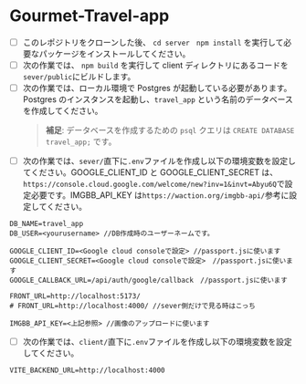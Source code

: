 # Gourmet-Travel-app

- [ ] このレポジトリをクローンした後、 `cd server　npm install` を実行して必要なパッケージをインストールしてください。
- [ ] 次の作業では、 `npm build` を実行して client ディレクトリにあるコードを`sever/public`にビルドします。
- [ ] 次の作業では、ローカル環境で Postgres が起動している必要があります。Postgres のインスタンスを起動し、`travel_app` という名前のデータベースを作成してください。
  > **補足**: データベースを作成するための `psql` クエリは `CREATE DATABASE travel_app;` です。
- [ ] 次の作業では、`sever/`直下に`.env`ファイルを作成し以下の環境変数を設定してください。GOOGLE_CLIENT_ID と GOOGLE_CLIENT_SECRET は、`https://console.cloud.google.com/welcome/new?inv=1&invt=Abyu6Q`で設定必要です。IMGBB_API_KEY は`https://waction.org/imgbb-api/`参考に設定してください。

```
DB_NAME=travel_app
DB_USER=<yourusername> //DB作成時のユーザーネームです。

GOOGLE_CLIENT_ID=<Google cloud consoleで設定> //passport.jsに使います
GOOGLE_CLIENT_SECRET=<Google cloud consoleで設定>　//passport.jsに使います
GOOGLE_CALLBACK_URL=/api/auth/google/callback　//passport.jsに使います

FRONT_URL=http://localhost:5173/
# FRONT_URL=http://localhost:4000/ //sever側だけで見る時はこっち

IMGBB_API_KEY=<上記参照> //画像のアップロードに使います
```

- [ ] 次の作業では、`client/`直下に`.env`ファイルを作成し以下の環境変数を設定してください。

```
VITE_BACKEND_URL=http://localhost:4000
```
